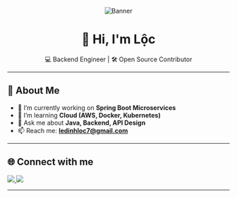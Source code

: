 <!-- Banner -->
<p align="center">
  <img src="https://i.ibb.co/6rcL9yN/github-banner.png" alt="Banner" />
</p>

<h1 align="center">👋 Hi, I'm Lộc</h1>

<p align="center">
  💻 Backend Engineer | 🛠 Open Source Contributor
</p>

---

## 🚀 About Me
- 🔭 I’m currently working on **Spring Boot Microservices**
- 🌱 I’m learning **Cloud (AWS, Docker, Kubernetes)**
- 💬 Ask me about **Java, Backend, API Design**
- 📫 Reach me: **ledinhloc7@gmail.com**

---

## 🌐 Connect with me
<p align="left">
  <a href="https://www.linkedin.com/in/l%C3%AA-%C4%91%C3%ACnh-l%E1%BB%99c-aa2014369/" target="_blank">
    <img src="https://img.shields.io/badge/-LinkedIn-blue?style=for-the-badge&logo=Linkedin&logoColor=white" />
  </a>
  <a href="mailto:ledinhloc7@gmail.com">
    <img src="https://img.shields.io/badge/-Gmail-D14836?style=for-the-badge&logo=Gmail&logoColor=white" />
  </a>
</p>

---

